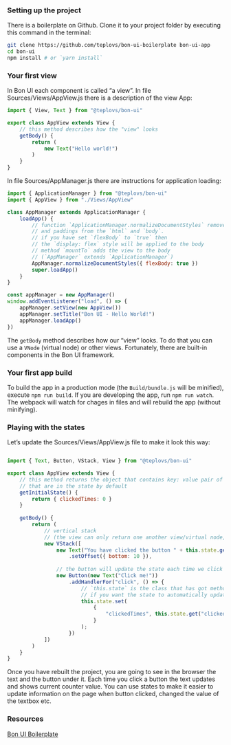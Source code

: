 ### Setting up the project
There is a boilerplate on Github. Clone it to your project folder by executing this command in the terminal:
```bash
git clone https://github.com/teplovs/bon-ui-boilerplate bon-ui-app
cd bon-ui
npm install # or `yarn install`
```

### Your first view
In Bon UI each component is called “a view”.
In file Sources/Views/AppView.js there is a description of the view App:
```javascript
import { View, Text } from "@teplovs/bon-ui"

export class AppView extends View {
    // this method describes how the "view" looks
    getBody() {
        return (
            new Text("Hello world!")
        )
    }
}
```

In file Sources/AppManager.js there are instructions for application loading:
```javascript
import { ApplicationManager } from "@teplovs/bon-ui"
import { AppView } from "./Views/AppView"

class AppManager extends ApplicationManager {
    loadApp() {
        // function `ApplicationManager.normalizeDocumentStyles` removes margins 
        // and paddings from the `html` and `body`.
        // if you have set `flexBody` to `true` then
        // the `display: flex` style will be applied to the body
        // method `mountTo` adds the view to the body
        // (`AppManager` extends `ApplicationManager`)
        AppManager.normalizeDocumentStyles({ flexBody: true })
        super.loadApp()
    }
}

const appManager = new AppManager()
window.addEventListener("load", () => {
    appManager.setView(new AppView())
    appManager.setTitle("Bon UI - Hello World!")
    appManager.loadApp()
})
```

The `getBody` method describes how our “view” looks. To do that you can use a `VNode` (virtual node) or other views. Fortunately, there are built-in components in the Bon UI framework.

### Your first app build
To build the app in a production mode (the `Build/bundle.js` will be minified), execute `npm run build`.
If you are developing the app, run `npm run watch`. The webpack will watch for chages in files and will rebuild the app (without minifying).

### Playing with the states
Let’s update the Sources/Views/AppView.js file to make it look this way:
```javascript

import { Text, Button, VStack, View } from "@teplovs/bon-ui"

export class AppView extends View {
    // this method returns the object that contains key: value pair of variables
    // that are in the state by default
    getInitialState() {
        return { clickedTimes: 0 }    
    }
    
    getBody() {
        return (
            // vertical stack
            // (the view can only return one another view/virtual node, so stacks are used to add some children)
            new VStack([
                new Text("You have clicked the button " + this.state.get("clickedTimes").toString() + " times")
                    .setOffset({ bottom: 10 }),
                
                // the button will update the state each time we click it
                new Button(new Text("Click me!"))
                    .addHandlerFor("click", () => {
                        // `this.state` is the class that has got methods `get` and `set`
                        // if you want the state to automatically update, you have to use them
                        this.state.set(
                            {
                                "clickedTimes", this.state.get("clickedTimes") + 1
                            }
                        );
                    })
            ])
        )
    }
}
```

Once you have rebuilt the project, you are going to see in the browser the text and the button under it. Each time you click a button the text updates and shows current counter value.
You can use states to make it easier to update information on the page when button clicked, changed the value of the textbox etc.

### Resources
[Bon UI Boilerplate](https://github.com/teplovs/bon-ui-boilerplate)
